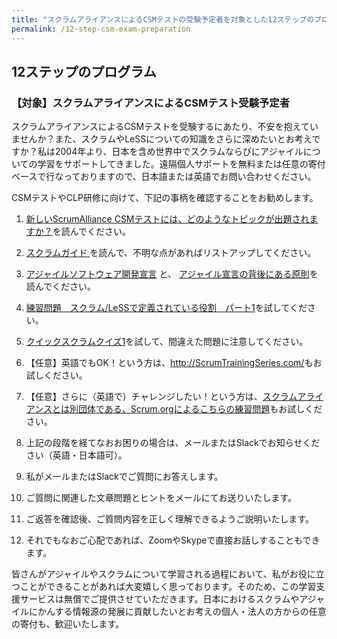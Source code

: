 ```yaml
---
title: "スクラムアライアンスによるCSMテストの受験予定者を対象とした12ステップのプログラム"
permalink: /12-step-csm-exam-preparation
---
```


## 12ステップのプログラム
### 【対象】スクラムアライアンスによるCSMテスト受験予定者

スクラムアライアンスによるCSMテストを受験するにあたり、不安を抱えていませんか？また、スクラムやLeSSについての知識をさらに深めたいとお考えですか？私は2004年より、日本を含め世界中でスクラムならびにアジャイルについての学習をサポートしてきました。遠隔個人サポートを無料または任意の寄付ベースで行なっておりますので、日本語または英語でお問い合わせください。


CSMテストやCLP研修に向けて、下記の事柄を確認することをお勧めします。

1. [新しいScrumAlliance CSMテストには、どのようなトピックが出題されますか？](/what-topics-will-be-included-in-the-scrum-alliance-csm-test/)を読んでください。
2. [スクラムガイド ](/scrum-guide)を読んで、不明な点があればリストアップしてください。
3. [アジャイルソフトウェア開発宣言](https://agilemanifesto.org/iso/ja/manifesto.html) と、 [アジャイル宣言の背後にある原則](https://agilemanifesto.org/iso/ja/principles.html)を読んでください。
4. [練習問題　スクラム/LeSSで定義されている役割　パート1](/scrum-and-less-roles-quiz-part-1/)を試してください。

5. [クイックスクラムクイズ1](/quick-scrum-quiz/)を試して、間違えた問題に注意してください。
6. 【任意】英語でもOK！という方は、<http://ScrumTrainingSeries.com/>もお試しください。
7. 【任意】さらに（英語で）チャレンジしたい！という方は、[スクラムアライアンスとは別団体である、Scrum.orgによるこちらの練習問題](https://www.scrum.org/open-assessments/scrum-open)もお試しください。
8. 上記の段階を経てなおお困りの場合は、メールまたはSlackでお知らせください（英語・日本語可）。
9. 私がメールまたはSlackでご質問にお答えします。
10. ご質問に関連した文章問題とヒントをメールにてお送りいたします。
11. ご返答を確認後、ご質問内容を正しく理解できるようご説明いたします。
12. それでもなおご心配であれば、ZoomやSkypeで直接お話しすることもできます。

皆さんがアジャイルやスクラムについて学習される過程において、私がお役に立つことができることがあれば大変嬉しく思っております。そのため、この学習支援サービスは無償でご提供させていただきます。日本におけるスクラムやアジャイルにかんする情報源の発展に貢献したいとお考えの個人・法人の方からの任意の寄付も、歓迎いたします。